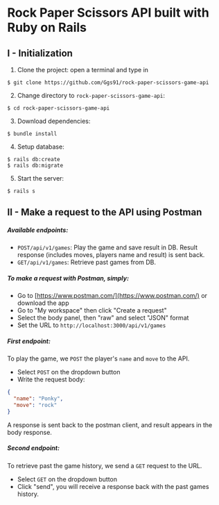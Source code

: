 # Rock Paper Scissors API built with Ruby on Rails

## I - Initialization

1. Clone the project: open a terminal and type in
```
$ git clone https://github.com/Ggs91/rock-paper-scissors-game-api
```
2. Change directory to `rock-paper-scissors-game-api`:
```
$ cd rock-paper-scissors-game-api
```
3. Download dependencies:

```
$ bundle install
```

4. Setup database:
```
$ rails db:create
$ rails db:migrate
```

5. Start the server:
```
$ rails s
```

## II - Make a request to the API using Postman

##### Available endpoints:
- `POST/api/v1/games`: Play the game and save result in DB. Result response (includes moves, players name and result) is sent back.
- `GET/api/v1/games`: Retrieve past games from DB.


##### To make a request with Postman, simply:
 - Go to [https://www.postman.com/](https://www.postman.com/) or download the app
 - Go to "My workspace" then click "Create a request"
 - Select the body panel, then "raw" and select "JSON" format
 - Set the URL to `http://localhost:3000/api/v1/games`

##### First endpoint:

To play the game, we `POST` the player's `name` and `move` to the API.
- Select `POST` on the dropdown button
- Write the request body:

```json
{
  "name": "Ponky",
  "move": "rock"
}
```

A response is sent back to the postman client, and result appears in the body response.

##### Second endpoint:
To retrieve past the game history, we send a `GET` request to the URL.
- Select `GET` on the dropdown button
- Click "send", you will receive a response back with the past games history.

